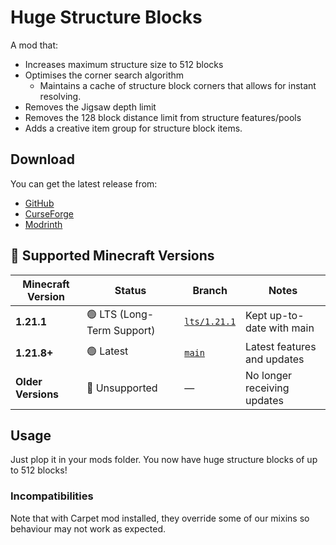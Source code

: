 # Huge Structure Blocks

A mod that:
- Increases maximum structure size to 512 blocks
- Optimises the corner search algorithm
  - Maintains a cache of structure block corners that allows for instant resolving.
- Removes the Jigsaw depth limit
- Removes the 128 block distance limit from structure features/pools
- Adds a creative item group for structure block items.

## Download
You can get the latest release from:
- [GitHub](https://github.com/SamB440/huge-structure-blocks/releases)
- [CurseForge](https://legacy.curseforge.com/minecraft/mc-mods/huge-structure-blocks)
- [Modrinth](https://modrinth.com/mod/huge-structure-blocks)

## 🧱 Supported Minecraft Versions

| Minecraft Version  | Status                     | Branch                                                                           | Notes                       |
|--------------------|----------------------------|----------------------------------------------------------------------------------|-----------------------------|
| **1.21.1**         | 🟢 LTS (Long-Term Support) | [`lts/1.21.1`](https://github.com/SamB440/huge-structure-blocks/tree/lts/1.21.1) | Kept up-to-date with main   |
| **1.21.8+**        | 🟢 Latest                  | [`main`](https://github.com/SamB440/huge-structure-blocks/tree/main)             | Latest features and updates |
| **Older Versions** | 🔴 Unsupported             | —                                                                                | No longer receiving updates |

## Usage

Just plop it in your mods folder. You now have huge structure blocks of up to 512 blocks!

### Incompatibilities
Note that with Carpet mod installed, they override some of our mixins so behaviour may not work as expected.

